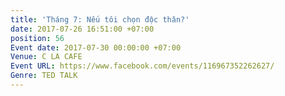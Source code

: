 ```yaml
---
title: 'Tháng 7: Nếu tôi chọn độc thân?'
date: 2017-07-26 16:51:00 +07:00
position: 56
Event date: 2017-07-30 00:00:00 +07:00
Venue: C LA CAFE
Event URL: https://www.facebook.com/events/116967352262627/
Genre: TED TALK
---
```


